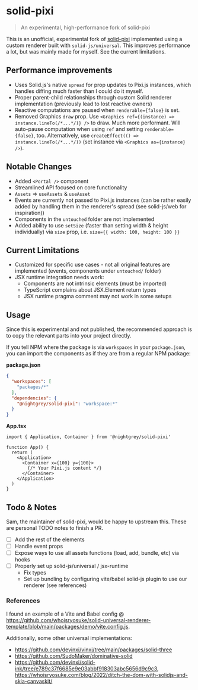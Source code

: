 # solid-pixi

> An experimental, high-performance fork of solid-pixi

This is an unofficial, experimental fork of [solid-pixi](https://github.com/sammccord/solid-pixi) implemented using a custom renderer built with `solid-js/universal`. This improves performance a lot, but was mainly made for myself. See the current limitations.

## Performance improvements

- Uses Solid.js's native `spread` for prop updates to Pixi.js instances, which handles diffing much faster than I could do it myself.
- Proper parent-child relationships through custom Solid renderer implementation (previously lead to lost reactive owners)
- Reactive computations are paused when `renderable={false}` is set.
- Removed Graphics `draw` prop. Use `<Graphics ref={(instance) => instance.lineTo(/*...*/)} />` to draw. Much more performant. Will auto-pause computation when using `ref` and setting `renderable={false}`, too. Alternatively, use `createEffect(() => instance.lineTo(/*...*/))` (set instance via `<Graphics as={instance} />`).

## Notable Changes

- Added `<Portal />` component
- Streamlined API focused on core functionality
- `Assets` => `useAssets` & `useAsset`
- Events are currently not passed to Pixi.js instances (can be rather easily added by handling them in the renderer's spread (see solid-js/web for inspiration))
- Components in the `untouched` folder are not implemented
- Added ability to use `setSize` (faster than setting width & height individually) via `size` prop, i.e. `size={{ width: 100, height: 100 }}`

## Current Limitations

- Customized for specific use cases - not all original features are implemented (events, components under `untouched/` folder)
- JSX runtime integration needs work:
  - Components are not intrinsic elements (must be imported)
  - TypeScript complains about JSX.Element return types
  - JSX runtime pragma comment may not work in some setups

## Usage

Since this is experimental and not published, the recommended approach is to copy the relevant parts into your project directly.

If you tell NPM where the package is via `workspaces` in your `package.json`, you can import the components as if they are from a regular NPM package:

**package.json**
```json
{
  "workspaces": [
    "packages/*"
  ],
  "dependencies": {
    "@nightgrey/solid-pixi": "workspace:*"
  }
}
```


**App.tsx**
```tsx
import { Application, Container } from '@nightgrey/solid-pixi'

function App() {
  return (
    <Application>
      <Container x={100} y={100}>
        {/* Your Pixi.js content */}
      </Container>
    </Application>
  )
}
```

## Todo & Notes

Sam, the maintainer of solid-pixi, would be happy to upstream this. These are personal TODO notes to finish a PR.

- [ ] Add the rest of the elements
- [ ] Handle event props
- [ ] Expose ways to use all assets functions (load, add, bundle, etc) via hooks
- [ ] Properly set up solid-js/universal / jsx-runtime
  - Fix types
  - Set up bundling by configuring vite/babel solid-js plugin to use our renderer (see references)

### References

I found an example of a Vite and Babel config @  https://github.com/whoisryosuke/solid-universal-renderer-template/blob/main/packages/demo/vite.config.js.

Additionally, some other universal implementations:
- https://github.com/devinxi/vinxi/tree/main/packages/solid-three
- https://github.com/SudoMaker/dominative-solid
- https://github.com/devinxi/solid-ink/tree/e789c37f6685e9e03abbf918303abc5656d9c9c3, https://whoisryosuke.com/blog/2022/ditch-the-dom-with-solidjs-and-skia-canvaskit/


